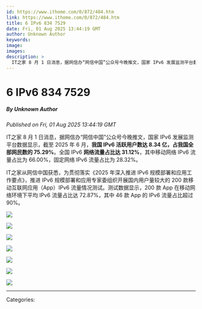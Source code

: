 ```yaml
---
id: https://www.ithome.com/0/872/484.htm
link: https://www.ithome.com/0/872/484.htm
title: 6 IPv6 834 7529
date: Fri, 01 Aug 2025 13:44:19 GMT
author: Unknown Author
keywords: 
image: 
images: 
description: >
  IT之家 8 月 1 日消息，据网信办“网信中国”公众号今晚推文，国家 IPv6 发展监测平台数据显示，截至 2025 年 6 月，我国 IPv6 活跃用户数达 8.34 亿，占我国全部网民数的 75.29%。全国 IPv6 网络流量占比达 31.12%，其中移动网络 IPv6 流量占比为 66.00%，固定网络 IPv6 流量占比为 28.32%。IT之家从网信中国获悉，为贯彻落实《2025 年深入推进 IPv6 规模部署和应用工作要点》，推进 IPv6 规模部署和应用专家委组织开展国内用户量较大的 200 款移动互联网应用（App）IPv6 流量情况测试。测试数据显示，200 款 App 在移动网络环境下平均 IPv6 流量占比达 72.87%，其中 46 款 App 的 IPv6 流量占比超过 90%。
---
```

# 6 IPv6 834 7529
##### By Unknown Author
_Published on Fri, 01 Aug 2025 13:44:19 GMT_

IT之家 8 月 1 日消息，据网信办“网信中国”公众号今晚推文，国家 IPv6 发展监测平台数据显示，截至 2025 年 6 月，**我国 IPv6 活跃用户数达 8.34 亿，占我国全部网民数的 75.29%**。全国 IPv6 **网络流量占比达 31.12%**，其中移动网络 IPv6 流量占比为 66.00%，固定网络 IPv6 流量占比为 28.32%。

IT之家从网信中国获悉，为贯彻落实《2025 年深入推进 IPv6 规模部署和应用工作要点》，推进 IPv6 规模部署和应用专家委组织开展国内用户量较大的 200 款移动互联网应用（App）IPv6 流量情况测试。测试数据显示，200 款 App 在移动网络环境下平均 IPv6 流量占比达 72.87%，其中 46 款 App 的 IPv6 流量占比超过 90%。

![](https://img.ithome.com/newsuploadfiles/2025/8/123f7ce8-9af1-4578-b61c-c0341979e0c4.png?x-bce-process=image/format,f_auto)

![](https://img.ithome.com/newsuploadfiles/2025/8/a4cd3c58-4eaa-4a44-b954-863329d46d65.png?x-bce-process=image/format,f_auto)

![](https://img.ithome.com/newsuploadfiles/2025/8/b3808bb5-3d69-4717-bf53-a2bc8631376f.png?x-bce-process=image/format,f_auto)

![](https://img.ithome.com/newsuploadfiles/2025/8/43c28c25-dfbd-457e-ace3-64e1cb197f74.png?x-bce-process=image/format,f_auto)

![](https://img.ithome.com/newsuploadfiles/2025/8/9a6985ea-eb5e-42a2-ad40-e513784222fc.png?x-bce-process=image/format,f_auto)

![](https://img.ithome.com/newsuploadfiles/2025/8/9c3250da-93a6-4c90-b6ed-3af8b91160f7.png?x-bce-process=image/format,f_auto)

![](https://img.ithome.com/newsuploadfiles/2025/8/9ca8d368-ca23-43ed-bffc-1adc434e72c5.png?x-bce-process=image/format,f_auto)

---
Categories: 